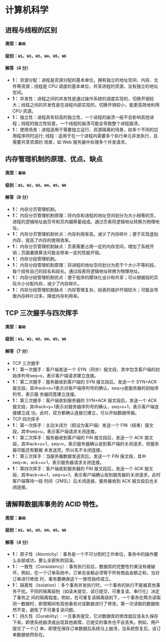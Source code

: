 # 计算机科学

## 进程与线程的区别

#### 类型：`基础`

#### 级别：`W1`、`W2`、`W3`、`W4`、`W5`、`W6`

#### 解答（4 分）

- **1：** 资源分配：进程是资源分配的基本单位，拥有独立的地址空间、内存、文件等资源；线程是 CPU 调度的基本单位，共享进程的资源，没有独立的地址空间。
- **1：** 并发性：进程之间的并发性是通过操作系统的调度实现的，切换开销较大；线程之间的并发性是在进程内部实现的，切换开销较小，能更高效地利用 CPU 资源。
- **1：** 独立性：进程具有较高的独立性，一个进程的崩溃一般不会影响其他进程；线程的独立性较差，一个线程的崩溃可能会导致整个进程崩溃。
- **1：** 使用场景：进程适用于需要独立运行、资源隔离的场景，如多个不同的应用程序同时运行; 线程：适用于在一个进程内需要多个执行单元并发执行，且需要共享资源的
场景，如 Web 服务器中处理多个并发请求。

## 内存管理机制的原理、优点、缺点

#### 类型：`基础`

#### 级别：`W1`、`W2`、`W3`、`W4`、`W5`、`W6`

#### 解答（8 分）

- **1：** 内存分页管理机制。
- **1：** 内存分页管理机制原理：将内存和进程的地址空间划分为大小相等的页，进程的逻辑地址由页号和页内偏移量组成。通过页表将逻辑地址转换为物理地址。
- **1：** 内存分页管理机制优点：内存利用率高，减少了内存碎片；便于实现虚拟内存，提高了内存的使用效率。
- **1：** 内存分页管理机制缺点：页表需要占用一定的内存空间，增加了系统开销；页面置换算法可能会带来一定的性能开销。
- **1：** 内存分段管理机制。
- **1：** 内存分段管理机制原理：将进程的地址空间划分为若干个大小不等的段，每个段有自己的段名和段长。通过段表将逻辑地址转换为物理地址。
- **1：** 内存分段管理机制优点：便于程序的模块化设计和共享；可以根据段的实际大小分配内存，减少了内存碎片。
- **1：** 内存分段管理机制缺点：内存管理复杂，段表的维护开销较大；可能会导致内存碎片过多，降低内存利用率。

## TCP 三次握手与四次挥手

#### 类型：`基础`

#### 级别：`W1`、`W2`、`W3`、`W4`、`W5`、`W6`

#### 解答（7 分）

- TCP 三次握手
- **1：** 第一次握手：客户端发送一个 SYN（同步）报文段，其中包含客户端的初始序列号seq=x，表示客户端请求建立连接。
- **1：** 第二次握手：服务器收到客户端的 SYN 报文段后，发送一个 SYN+ACK 报文段，其中ack=x+1表示对客户端序列号的确认，seq=y是服务器的初始序列号，表示服
务器同意建立连接。
- **1：** 第三次握手：客户端收到服务器的 SYN+ACK 报文段后，发送一个 ACK 报文段，其中ack=y+1表示对服务器序列号的确认，seq=x+1，表示客户端连接建立成
功。此时，双方都确认连接已建立，可以开始数据传输。
- TCP 四次挥手
- **1：** 第一次挥手：主动关闭方（假设为客户端）发送一个 FIN（结束）报文段，其中seq=u，表示客户端请求关闭连接。
- **1：** 第二次挥手：服务器收到客户端的 FIN 报文段后，发送一个 ACK 报文段，其中ack=u+1，seq=v，表示服务器确认收到客户端的关闭请求，但服务器可能还有数据
未发送完，所以先不关闭连接。
- **1：** 第三次挥手：当服务器数据发送完后，发送一个 FIN 报文段，其中seq=w，ack=u+1，表示服务器请求关闭连接。
- **1：** 第四次挥手：客户端收到服务器的 FIN 报文段后，发送一个 ACK 报文段，其中ack=w+1，seq=u+1，表示客户端确认收到服务器的关闭请求，此时客户端等待一段
时间（2MSL）后关闭连接，服务器收到 ACK 报文段后也关闭连接。

## 请解释数据库事务的 ACID 特性。

#### 类型：`基础`

#### 级别：`W1`、`W2`、`W3`、`W4`、`W5`、`W6`

#### 解答（4 分）

- **1：** 原子性（Atomicity）：事务是一个不可分割的工作单位，事务中的操作要么全部成功，要么全部失败回滚。
- **1：** 一致性（Consistency）：事务执行前后，数据库的完整性约束没有被破坏。例如，在一个订单系统中，订单总金额必须等于所有商品金额之和，当对订单进行修改
时，事务要确保这个一致性始终成立。
- **1：** 隔离性（Isolation）：多个事务并发执行时，一个事务的执行不能被其他事务干扰。不同的隔离级别（如读未提交、读已提交、可重复读、串行化）决定了事务之
间的隔离程度。例如，在可重复读隔离级别下，一个事务在两次读取同一数据时，即使期间有其他事务对该数据进行了修改，第一次读取的数据依然不变，避免了不可重复读问题。
- **1：** 持久性（Durability）：一旦事务提交，它对数据库的修改就应该永久保存下来。即使系统崩溃或出现其他故障，已提交的事务也不会丢失。例如，用户提交了一个订
单，即使在保存订单数据后系统马上崩溃，当系统恢复后，该订单数据依然存在。